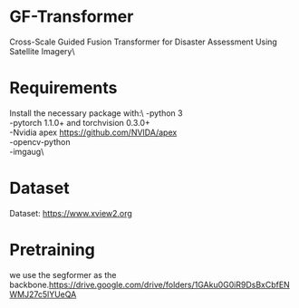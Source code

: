 # GF-Transformer
Cross-Scale Guided Fusion Transformer for Disaster Assessment Using Satellite Imagery\
# Requirements
  Install the necessary package with:\ 
  -python 3\
  -pytorch 1.1.0+ and torchvision 0.3.0+\
  -Nvidia apex <https://github.com/NVIDA/apex>\
  -opencv-python\
  -imgaug\

# Dataset
Dataset: https://www.xview2.org

# Pretraining
we use the segformer as the backbone.<https://drive.google.com/drive/folders/1GAku0G0iR9DsBxCbfENWMJ27c5lYUeQA>
